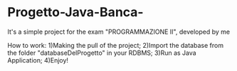 # Progetto-Java-Banca-

It's a simple project for the exam "PROGRAMMAZIONE II", developed by me

How to work: 1)Making the pull of the project; 2)Import the database from the folder "databaseDelProgetto" in your RDBMS; 3)Run as Java Application; 4)Enjoy!
